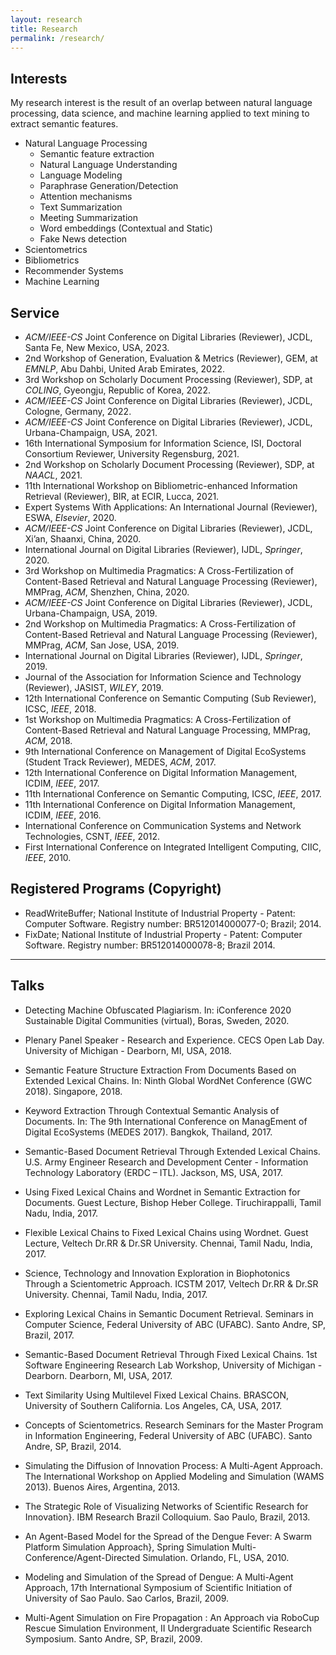 ```yaml
---
layout: research
title: Research
permalink: /research/
---
```


## **Interests**
My research interest is the result of an overlap between natural language processing, data science, and machine learning applied to text mining to extract semantic features.


- Natural Language Processing
    - Semantic feature extraction
    - Natural Language Understanding
    - Language Modeling
    - Paraphrase Generation/Detection
    - Attention mechanisms
    - Text Summarization
    - Meeting Summarization
    - Word embeddings (Contextual and Static)
    - Fake News detection
- Scientometrics
- Bibliometrics
- Recommender Systems
- Machine Learning



## **Service**
- *ACM/IEEE-CS* Joint Conference on Digital Libraries (Reviewer), JCDL, Santa Fe, New Mexico, USA, 2023.
- 2nd Workshop of Generation, Evaluation & Metrics (Reviewer), GEM, at *EMNLP*, Abu Dahbi, United Arab Emirates, 2022. 
- 3rd Workshop on Scholarly Document Processing (Reviewer), SDP, at *COLING*, Gyeongju, Republic of Korea, 2022. 
- *ACM/IEEE-CS* Joint Conference on Digital Libraries (Reviewer), JCDL, Cologne, Germany, 2022.
- *ACM/IEEE-CS* Joint Conference on Digital Libraries (Reviewer), JCDL, Urbana-Champaign, USA, 2021.
- 16th International Symposium for Information Science, ISI, Doctoral Consortium Reviewer, University Regensburg, 2021.
- 2nd Workshop on Scholarly Document Processing (Reviewer), SDP, at *NAACL*, 2021.
- 11th International Workshop on Bibliometric-enhanced Information Retrieval (Reviewer), BIR, at ECIR, Lucca, 2021.
- Expert Systems With Applications: An International Journal (Reviewer), ESWA, *Elsevier*, 2020.
- *ACM/IEEE-CS* Joint Conference on Digital Libraries (Reviewer), JCDL, Xi’an, Shaanxi, China, 2020.
- International Journal on Digital Libraries (Reviewer), IJDL, *Springer*, 2020.
- 3rd Workshop on Multimedia Pragmatics: A Cross-Fertilization of Content-Based Retrieval and Natural Language Processing (Reviewer), MMPrag, *ACM*, Shenzhen, China, 2020.
- *ACM/IEEE-CS* Joint Conference on Digital Libraries (Reviewer), JCDL, Urbana-Champaign, USA, 2019.
- 2nd Workshop on Multimedia Pragmatics: A Cross-Fertilization of Content-Based Retrieval and Natural Language Processing (Reviewer), MMPrag, *ACM*, San Jose, USA, 2019.
- International Journal on Digital Libraries (Reviewer), IJDL, *Springer*, 2019.
- Journal of the Association for Information Science and Technology (Reviewer), JASIST, *WILEY*, 2019.
- 12th International Conference on Semantic Computing (Sub Reviewer), ICSC, *IEEE*, 2018.
- 1st Workshop on Multimedia Pragmatics: A Cross-Fertilization of Content-Based Retrieval and Natural Language Processing, MMPrag, *ACM*, 2018.
- 9th International Conference on Management of Digital EcoSystems (Student Track Reviewer), MEDES, *ACM*, 2017.
- 12th International Conference on Digital Information Management, ICDIM, *IEEE*, 2017.
- 11th International Conference on Semantic Computing, ICSC, *IEEE*, 2017.
- 11th International Conference on Digital Information Management, ICDIM, *IEEE*, 2016.
- International Conference on Communication Systems and Network Technologies, CSNT, *IEEE*, 2012.
- First International Conference on Integrated Intelligent Computing, CIIC, *IEEE*, 2010.

## **Registered Programs (Copyright)**
- ReadWriteBuffer; National Institute of Industrial Property - Patent: Computer Software. Registry number: BR512014000077-0; Brazil; 2014.
- FixDate; National Institute of Industrial Property - Patent: Computer Software. Registry number: BR512014000078-8; Brazil 2014.

---
## **Talks**


- Detecting Machine Obfuscated Plagiarism. In: iConference 2020 Sustainable Digital Communities (virtual), Boras, Sweden, 2020.

- Plenary Panel Speaker - Research and Experience. CECS Open Lab Day. University of Michigan - Dearborn, MI, USA, 2018.

- Semantic Feature Structure Extraction From Documents Based on Extended Lexical Chains. In:  Ninth Global WordNet Conference (GWC 2018). Singapore, 2018.

- Keyword Extraction Through Contextual Semantic Analysis of Documents. In:  The 9th International Conference on ManagEment of Digital EcoSystems (MEDES 2017). Bangkok, Thailand, 2017.

- Semantic-Based Document Retrieval Through Extended Lexical Chains. U.S. Army Engineer Research and Development Center - Information Technology Laboratory (ERDC – ITL). Jackson, MS, USA, 2017.

- Using Fixed Lexical Chains and Wordnet in Semantic Extraction for Documents. Guest Lecture, Bishop Heber College. Tiruchirappalli, Tamil Nadu, India, 2017.

- Flexible Lexical Chains to Fixed Lexical Chains using Wordnet. Guest Lecture, Veltech Dr.RR & Dr.SR University. Chennai, Tamil Nadu, India, 2017.

- Science, Technology and Innovation Exploration in Biophotonics Through a Scientometric Approach. ICSTM 2017,  Veltech Dr.RR & Dr.SR University. Chennai, Tamil Nadu, India, 2017.

- Exploring Lexical Chains in Semantic Document Retrieval. Seminars in Computer Science, Federal University of ABC (UFABC). Santo Andre, SP, Brazil, 2017.

- Semantic-Based Document Retrieval Through Fixed Lexical Chains. 1st Software Engineering Research Lab Workshop, University of Michigan - Dearborn. Dearborn, MI, USA, 2017.

- Text Similarity Using Multilevel Fixed Lexical Chains. BRASCON, University of Southern California. Los Angeles, CA, USA, 2017.

- Concepts of Scientometrics. Research Seminars for the Master Program in Information Engineering, Federal University of ABC (UFABC). Santo Andre, SP, Brazil, 2014.

- Simulating the Diffusion of Innovation Process: A Multi-Agent Approach. The International Workshop on Applied Modeling and Simulation (WAMS 2013). Buenos Aires, Argentina, 2013.

- The Strategic Role of Visualizing Networks of Scientific Research for Innovation}. IBM Research Brazil Colloquium. Sao Paulo, Brazil, 2013.

- An Agent-Based Model for the Spread of the Dengue Fever: A Swarm Platform Simulation Approach}, Spring Simulation Multi-Conference/Agent-Directed Simulation. Orlando, FL, USA, 2010.

- Modeling and Simulation of the Spread of Dengue: A Multi-Agent Approach, 17th International Symposium of Scientific Initiation of University of Sao Paulo. Sao Carlos, Brazil, 2009.

- Multi-Agent Simulation on Fire Propagation : An Approach via RoboCup Rescue Simulation Environment, II Undergraduate Scientific Research Symposium. Santo Andre, SP, Brazil, 2009.